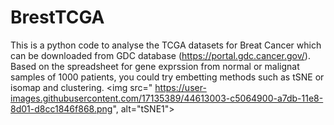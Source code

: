 # BrestTCGA
This is a python code to analyse the TCGA datasets for Breat Cancer which can be downloaded from GDC database (https://portal.gdc.cancer.gov/).
Based on the spreadsheet for gene exprssion from normal or malignat samples of 1000 patients, you could try embetting methods such as tSNE or isomap and clustering.
<img src=" https://user-images.githubusercontent.com/17135389/44613003-c5064900-a7db-11e8-8d01-d8cc1846f868.png", alt="tSNE1">
